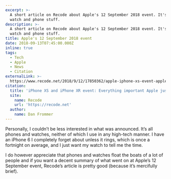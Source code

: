 ```yaml
---
excerpt: >-
  A short article on Recode about Apple's 12 September 2018 event. It's mainly
  watch and phone stuff.
description: >-
  A short article on Recode about Apple's 12 September 2018 event. It's mainly
  watch and phone stuff.
title: Apple's 12 September 2018 event
date: 2018-09-13T07:45:00.000Z
inline: true
tags:
  - Tech
  - Apple
  - News
  - Citation
externalLink: >-
  https://www.recode.net/2018/9/12/17850362/apple-iphone-xs-event-apple-watch-series-4-airpods
citation:
  title: 'iPhone XS and iPhone XR event: Everything important Apple just announced'
  site:
    name: Recode
    url: 'https://recode.net'
  author:
    name: Dan Frommer
---
```

Personally, I couldn’t be less interested in what was announced. It’s all phones and watches, neither of which I use in any high-tech manner. I have an iPhone 6 I completely forget about unless it rings, which is once a fortnight on average, and I just want my watch to tell me the time.

I do however appreciate that phones and watches float the boats of a lot of people and if you want a decent summary of what went on at Apple’s 12 September event, Recode’s article is pretty good (because it’s mercifully brief).




